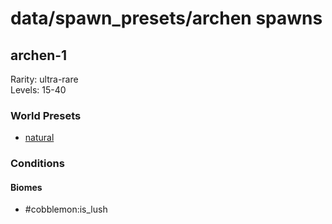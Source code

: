 # data/spawn_presets/archen spawns  
  
## archen-1  
Rarity: ultra-rare  
Levels: 15-40  
  
### World Presets  
* [natural](/data/world_presets/natural.md)  
  
### Conditions  
  
#### Biomes  
  * #cobblemon:is_lush
  
